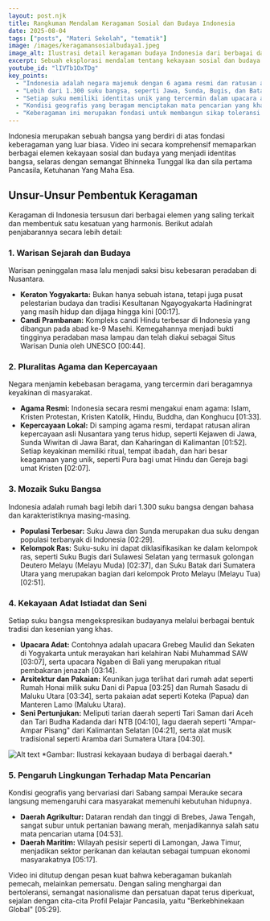 ```yaml
---
layout: post.njk
title: Rangkuman Mendalam Keragaman Sosial dan Budaya Indonesia
date: 2025-08-04
tags: ["posts", "Materi Sekolah", "tematik"]
image: /images/keragamansosialbudaya1.jpeg
image_alt: Ilustrasi detail keragaman budaya Indonesia dari berbagai daerah
excerpt: Sebuah eksplorasi mendalam tentang kekayaan sosial dan budaya Indonesia, meliputi warisan sejarah, pluralitas agama, ribuan suku bangsa, adat istiadat unik, serta pengaruh lingkungan terhadap kehidupan masyarakat.
youtube_id: "lIVTb1OxTDg"
key_points:
  - "Indonesia adalah negara majemuk dengan 6 agama resmi dan ratusan aliran kepercayaan lokal yang hidup berdampingan."
  - "Lebih dari 1.300 suku bangsa, seperti Jawa, Sunda, Bugis, dan Batak, membentuk mozaik etnis yang kaya."
  - "Setiap suku memiliki identitas unik yang tercermin dalam upacara adat, arsitektur rumah, pakaian tradisional, dan kesenian."
  - "Kondisi geografis yang beragam menciptakan mata pencarian yang khas di setiap daerah, dari agrikultur hingga maritim."
  - "Keberagaman ini merupakan fondasi untuk membangun sikap toleransi dan semangat persatuan bangsa."
---
```


Indonesia merupakan sebuah bangsa yang berdiri di atas fondasi keberagaman yang luar biasa. Video ini secara komprehensif memaparkan berbagai elemen kekayaan sosial dan budaya yang menjadi identitas bangsa, selaras dengan semangat Bhinneka Tunggal Ika dan sila pertama Pancasila, Ketuhanan Yang Maha Esa.

## Unsur-Unsur Pembentuk Keragaman

Keragaman di Indonesia tersusun dari berbagai elemen yang saling terkait dan membentuk satu kesatuan yang harmonis. Berikut adalah penjabarannya secara lebih detail:

### 1. Warisan Sejarah dan Budaya

Warisan peninggalan masa lalu menjadi saksi bisu kebesaran peradaban di Nusantara.
* **Keraton Yogyakarta:** Bukan hanya sebuah istana, tetapi juga pusat pelestarian budaya dan tradisi Kesultanan Ngayogyakarta Hadiningrat yang masih hidup dan dijaga hingga kini [00:17].
* **Candi Prambanan:** Kompleks candi Hindu terbesar di Indonesia yang dibangun pada abad ke-9 Masehi. Kemegahannya menjadi bukti tingginya peradaban masa lampau dan telah diakui sebagai Situs Warisan Dunia oleh UNESCO [00:44].

### 2. Pluralitas Agama dan Kepercayaan

Negara menjamin kebebasan beragama, yang tercermin dari beragamnya keyakinan di masyarakat.
* **Agama Resmi:** Indonesia secara resmi mengakui enam agama: Islam, Kristen Protestan, Kristen Katolik, Hindu, Buddha, dan Konghucu [01:33].
* **Kepercayaan Lokal:** Di samping agama resmi, terdapat ratusan aliran kepercayaan asli Nusantara yang terus hidup, seperti Kejawen di Jawa, Sunda Wiwitan di Jawa Barat, dan Kaharingan di Kalimantan [01:52]. Setiap keyakinan memiliki ritual, tempat ibadah, dan hari besar keagamaan yang unik, seperti Pura bagi umat Hindu dan Gereja bagi umat Kristen [02:07].

### 3. Mozaik Suku Bangsa

Indonesia adalah rumah bagi lebih dari 1.300 suku bangsa dengan bahasa dan karakteristiknya masing-masing.
* **Populasi Terbesar:** Suku Jawa dan Sunda merupakan dua suku dengan populasi terbanyak di Indonesia [02:29].
* **Kelompok Ras:** Suku-suku ini dapat diklasifikasikan ke dalam kelompok ras, seperti Suku Bugis dari Sulawesi Selatan yang termasuk golongan Deutero Melayu (Melayu Muda) [02:37], dan Suku Batak dari Sumatera Utara yang merupakan bagian dari kelompok Proto Melayu (Melayu Tua) [02:51].

### 4. Kekayaan Adat Istiadat dan Seni

Setiap suku bangsa mengekspresikan budayanya melalui berbagai bentuk tradisi dan kesenian yang khas.
* **Upacara Adat:** Contohnya adalah upacara Grebeg Maulid dan Sekaten di Yogyakarta untuk merayakan hari kelahiran Nabi Muhammad SAW [03:07], serta upacara Ngaben di Bali yang merupakan ritual pembakaran jenazah [03:14].
* **Arsitektur dan Pakaian:** Keunikan juga terlihat dari rumah adat seperti Rumah Honai milik suku Dani di Papua [03:25] dan Rumah Sasadu di Maluku Utara [03:34], serta pakaian adat seperti Koteka (Papua) dan Manteren Lamo (Maluku Utara).
* **Seni Pertunjukan:** Meliputi tarian daerah seperti Tari Saman dari Aceh dan Tari Budha Kadanda dari NTB [04:10], lagu daerah seperti "Ampar-Ampar Pisang" dari Kalimantan Selatan [04:21], serta alat musik tradisional seperti Aramba dari Sumatera Utara [04:30].

<img title="Kekayaan Budaya di Indonesia" alt="Alt text" src="/images/keragamansosialbudaya2.jpeg"> 
*Gambar: Ilustrasi kekayaan budaya di berbagai daerah.*

### 5. Pengaruh Lingkungan Terhadap Mata Pencarian

Kondisi geografis yang bervariasi dari Sabang sampai Merauke secara langsung memengaruhi cara masyarakat memenuhi kebutuhan hidupnya.
* **Daerah Agrikultur:** Dataran rendah dan tinggi di Brebes, Jawa Tengah, sangat subur untuk pertanian bawang merah, menjadikannya salah satu mata pencarian utama [04:53].
* **Daerah Maritim:** Wilayah pesisir seperti di Lamongan, Jawa Timur, menjadikan sektor perikanan dan kelautan sebagai tumpuan ekonomi masyarakatnya [05:17].

Video ini ditutup dengan pesan kuat bahwa keberagaman bukanlah pemecah, melainkan pemersatu. Dengan saling menghargai dan bertoleransi, semangat nasionalisme dan persatuan dapat terus diperkuat, sejalan dengan cita-cita Profil Pelajar Pancasila, yaitu "Berkebhinekaan Global" [05:29].